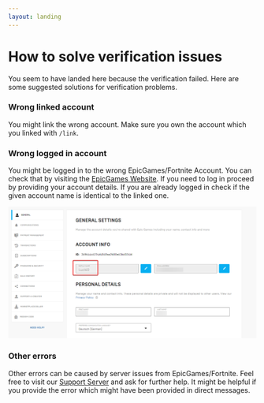 ```yaml
---
layout: landing
---
```


# How to solve verification issues

You seem to have landed here because the verification failed. Here are some suggested solutions for verification problems.

### Wrong linked account

You might link the wrong account. Make sure you own the account which you linked with `/link`.

### Wrong logged in account

You might be logged in to the wrong EpicGames/Fortnite Account. You can check that by visiting the [EpicGames Website](https://www.epicgames.com/account/personal). If you need to log in proceed by providing your account details. If you are already logged in check if the given account name is identical to the linked one.

![](<.gitbook/assets/image (1).png>)

### Other errors

Other errors can be caused by server issues from EpicGames/Fortnite. Feel free to visit our [Support Server](https://easyfnstats.com/discord) and ask for further help. It might be helpful if you provide the error which might have been provided in direct messages.
